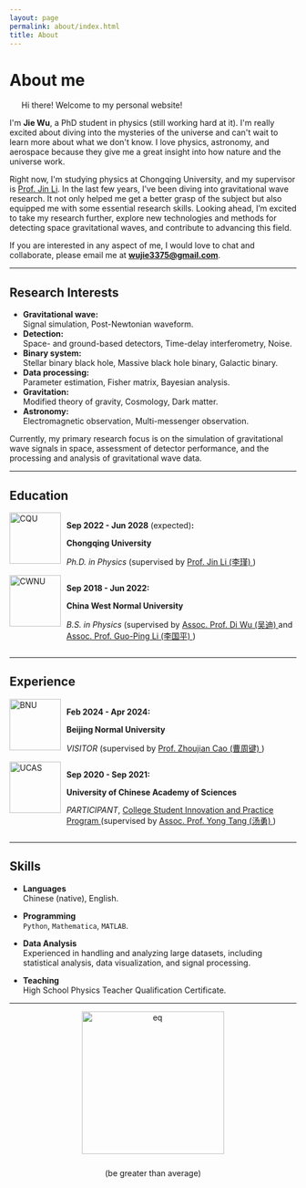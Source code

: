 ```yaml
---
layout: page
permalink: about/index.html
title: About
---
```


<!-- # <span style="color:red">The website is not completed.</span> -->

# About me

<!-- <img src="https://wujie3375.github.io/caihanlin.jpg" class="floatpic" width="360" height="480"> -->
 


<p style="text-indent: 1.5em;">Hi there! Welcome to my personal website!</p>

I'm **Jie Wu**, a PhD student in physics (still working hard at it). 
I'm really excited about diving into the mysteries of the universe and can't wait to learn more about what we don't know. 
I love physics, astronomy, and aerospace because they give me a great insight into how nature and the universe work.

Right now, I'm studying physics at Chongqing University, and my supervisor is [Prof. Jin Li](https://inspirehep.net/authors/1456898?ui-citation-summary=true&ui-exclude-self-citations=true). 
In the last few years, I've been diving into gravitational wave research. It not only helped me get a better grasp of the subject but also equipped me with some essential research skills. Looking ahead, I’m excited to take my research further, explore new technologies and methods for detecting space gravitational waves, and contribute to advancing this field.

If you are interested in any aspect of me, I would love to chat and collaborate, please email me at **wujie3375@gmail.com**.

---

## Research Interests

- **Gravitational wave:**  
  Signal simulation, Post-Newtonian waveform.
- **Detection:**  
  Space- and ground-based detectors, Time-delay interferometry, Noise.
- **Binary system:**  
  Stellar binary black hole, Massive black hole binary, Galactic binary.
- **Data processing:**  
  Parameter estimation, Fisher matrix, Bayesian analysis.
- **Gravitation:**  
  Modified theory of gravity, Cosmology, Dark matter.
- **Astronomy:**  
  Electromagnetic observation, Multi-messenger observation.

Currently, my primary research focus is on the simulation of gravitational wave signals in space, assessment of detector performance, and the processing and analysis of gravitational wave data.


---

## Education


<div style="display: flex; align-items: flex-start; position: relative; padding-left: 0px;">
  <!-- 学校的 logo -->
  <img src="https://wujie3375.github.io/images/logo2/cqu.png" alt="CQU" style="height: 90px; margin-right: 10px;">
  
  <!-- 文字内容 -->
  <div>
    <p><strong>Sep 2022 - Jun 2028</strong> (expected)<strong>:</strong></p>
    <p><strong>Chongqing University</strong></p>
    <p><em>Ph.D. in Physics</em> (supervised by 
    <a href="https://inspirehep.net/authors/1456898?ui-citation-summary=true&ui-exclude-self-citations=true">
        Prof. Jin Li (李瑾)
    </a>)</p>
  </div>
</div>




<div style="display: flex; align-items: flex-start; position: relative; padding-left: 0px;">
  <!-- 学校的 logo -->
  <img src="https://wujie3375.github.io/images/logo2/cwnu.png" alt="CWNU" style="height: 90px; margin-right: 10px;">
  
  <!-- 文字内容 -->
  <div>
    <p><strong>Sep 2018 - Jun 2022:</strong></p>
    <p><strong>China West Normal University</strong></p>
    <p><em>B.S. in Physics</em> (supervised by 
    <a href="https://inspirehep.net/authors/1647692?ui-citation-summary=true&ui-exclude-self-citations=true">
        Assoc. Prof. Di Wu (吴迪)
    </a>
    and
    <a href="https://inspirehep.net/authors/1275221?ui-citation-summary=true&ui-exclude-self-citations=true">
        Assoc. Prof. Guo-Ping Li (李国平)
    </a>)</p>
  </div>
</div>



---

## Experience

<div style="display: flex; align-items: flex-start; position: relative; padding-left: 0px;">
  <!-- 学校的 logo -->
  <img src="https://wujie3375.github.io/images/logo2/bnu.png" alt="BNU" style="height: 90px; margin-right: 10px;">
  
  <!-- 文字内容 -->
  <div>
    <p><strong>Feb 2024 - Apr 2024:</strong></p>
    <p><strong>Beijing Normal University</strong></p>
    <p><em>VISITOR</em> (supervised by 
    <a href="https://inspirehep.net/authors/1060083?ui-citation-summary=true&ui-exclude-self-citations=true">
        Prof. Zhoujian Cao (曹周键)
    </a>)</p>
  </div>
</div>



<div style="display: flex; align-items: flex-start; position: relative; padding-left: 0px;">
  <!-- 学校的 logo -->
  <img src="https://wujie3375.github.io/images/logo2/ucas.png" alt="UCAS" style="height: 90px; margin-right: 10px;">
  
  <!-- 文字内容 -->
  <div>
    <p><strong>Sep 2020 - Sep 2021:</strong></p>
    <p><strong>University of Chinese Academy of Sciences</strong></p>
    <p><em>PARTICIPANT</em>, 
    <a href="https://astro.ucas.ac.cn/index.php/cn/home/2016-03-17-03-00-27/314-2020-3">
        College Student Innovation and Practice Program
    </a>
     (supervised by 
    <a href="https://inspirehep.net/authors/1040919?ui-citation-summary=true&ui-exclude-self-citations=true">
        Assoc. Prof. Yong Tang (汤勇)
    </a>)</p>
  </div>
</div>

---

## Skills

- **Languages**    
    Chinese (native), English.

- **Programming**  
    `Python`, `Mathematica`, `MATLAB`.

- **Data Analysis**  
    Experienced in handling and analyzing large datasets, including statistical analysis, data visualization, and signal processing.

- **Teaching**  
    High School Physics Teacher Qualification Certificate.



---
<!-- <div style="font-size: 15px; text-align: left;">
  <s>People say that adding some poems at the end makes you look cool, but honestly, no one really cares them anyway. So I just casually whipped up a few with AI. Who knows if they're any good or not.</s>
</div>


<div style="font-family: 'Comic Sans MS'; font-size: 19px; text-align: center;">
  Never lose sight of your dreams so bright,   <br>
Walk your own path with all of your might.   <br>
Keep striving onward, let passion ignite,   <br>
Chase after the visions that fill you with light.
</div>
<div style="font-family: 'Comic Sans MS'; font-size: 19px; text-align: right;">
  —— April 2022
</div> -->


<div style="text-align: center;">
  <!-- 插入名字图片 -->
  <img src="https://wujie3375.github.io\images\eq.png" alt="eq" style="width: 250px; vertical-align: middle;">
  
  <!-- 日期和地点 -->
  <p style="margin: 25px 0;">(be greater than average)</p>
</div>
